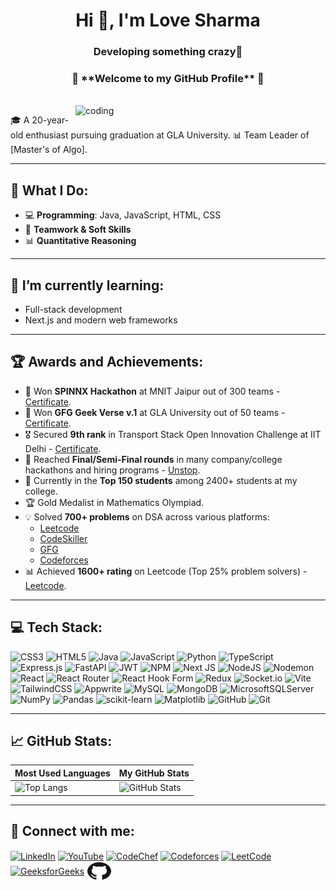 <h1 align="center">Hi 👋, I'm Love Sharma</h1>
<h3 align="center">Developing something crazy🤫</h3>
<h3 align="center">🌟 **Welcome to my GitHub Profile** 🌟</h3>
<br>

<img align="right" alt="coding" width="400" src="https://user-images.githubusercontent.com/75851313/151668395-5591532b-28da-46a6-9476-7c9694bcb60e.gif">


🎓 A 20-year-old enthusiast pursuing graduation at GLA University.
📊 Team Leader of [Master's of Algo].

---

## 🔧 What I Do:
- 💻 **Programming**: Java, JavaScript, HTML, CSS
- 🤝 **Teamwork & Soft Skills**
- 📊 **Quantitative Reasoning**

---

## 🌱 I’m currently learning:
- Full-stack development
- Next.js and modern web frameworks

---

## 🏆 Awards and Achievements:
- 🥇 Won **SPINNX Hackathon** at MNIT Jaipur out of 300 teams - [Certificate](https://drive.google.com/file/d/11sVGGPFQWpGwFFswrtvtqr8uLfcMWoJo/view?usp=sharing).
- 🥇 Won **GFG Geek Verse v.1** at GLA University out of 50 teams - [Certificate](https://drive.google.com/file/d/1_ZzwBcO62uxAiCdUkz8_l4FnUGEMr4bt/view?usp=sharing).
- 🎖️ Secured **9th rank** in Transport Stack Open Innovation Challenge at IIT Delhi - [Certificate](https://drive.google.com/file/d/1xYeogOp0__FAljYx-jBGSpLYFiuQmcVu/view?usp=sharing).
- 🎉 Reached **Final/Semi-Final rounds** in many company/college hackathons and hiring programs - [Unstop](https://unstop.com/u/lovesha2175).
- 🌟 Currently in the **Top 150 students** among 2400+ students at my college.
- 🏆 Gold Medalist in Mathematics Olympiad.
- 💡 Solved **700+ problems** on DSA across various platforms:
  - [Leetcode](https://leetcode.com/u/lovesharmaup93/)
  - [CodeSkiller](https://codeskiller.codingblocks.com/users/356244)
  - [GFG](https://www.geeksforgeeks.org/user/ls860epys/)
  - [Codeforces](https://codeforces.com/profile/ls8600914)
- 📊 Achieved **1600+ rating** on Leetcode (Top 25% problem solvers) - [Leetcode](https://leetcode.com/u/lovesharmaup93/).

---

## 💻 Tech Stack:
![CSS3](https://img.shields.io/badge/css3-%231572B6.svg?style=for-the-badge&logo=css3&logoColor=white) ![HTML5](https://img.shields.io/badge/html5-%23E34F26.svg?style=for-the-badge&logo=html5&logoColor=white) ![Java](https://img.shields.io/badge/java-%23ED8B00.svg?style=for-the-badge&logo=openjdk&logoColor=white) ![JavaScript](https://img.shields.io/badge/javascript-%23323330.svg?style=for-the-badge&logo=javascript&logoColor=%23F7DF1E) ![Python](https://img.shields.io/badge/python-3670A0?style=for-the-badge&logo=python&logoColor=ffdd54) ![TypeScript](https://img.shields.io/badge/typescript-%23007ACC.svg?style=for-the-badge&logo=typescript&logoColor=white) ![Express.js](https://img.shields.io/badge/express.js-%23404d59.svg?style=for-the-badge&logo=express&logoColor=%2361DAFB) ![FastAPI](https://img.shields.io/badge/FastAPI-005571?style=for-the-badge&logo=fastapi) ![JWT](https://img.shields.io/badge/JWT-black?style=for-the-badge&logo=JSON%20web%20tokens) ![NPM](https://img.shields.io/badge/NPM-%23CB3837.svg?style=for-the-badge&logo=npm&logoColor=white) ![Next JS](https://img.shields.io/badge/Next-black?style=for-the-badge&logo=next.js&logoColor=white) ![NodeJS](https://img.shields.io/badge/node.js-6DA55F?style=for-the-badge&logo=node.js&logoColor=white) ![Nodemon](https://img.shields.io/badge/NODEMON-%23323330.svg?style=for-the-badge&logo=nodemon&logoColor=%BBDEAD) ![React](https://img.shields.io/badge/react-%2320232a.svg?style=for-the-badge&logo=react&logoColor=%2361DAFB) ![React Router](https://img.shields.io/badge/React_Router-CA4245?style=for-the-badge&logo=react-router&logoColor=white) ![React Hook Form](https://img.shields.io/badge/React%20Hook%20Form-%23EC5990.svg?style=for-the-badge&logo=reacthookform&logoColor=white) ![Redux](https://img.shields.io/badge/redux-%23593d88.svg?style=for-the-badge&logo=redux&logoColor=white) ![Socket.io](https://img.shields.io/badge/Socket.io-black?style=for-the-badge&logo=socket.io&badgeColor=010101) ![Vite](https://img.shields.io/badge/vite-%23646CFF.svg?style=for-the-badge&logo=vite&logoColor=white) ![TailwindCSS](https://img.shields.io/badge/tailwindcss-%2338B2AC.svg?style=for-the-badge&logo=tailwind-css&logoColor=white) ![Appwrite](https://img.shields.io/badge/Appwrite-%23FD366E.svg?style=for-the-badge&logo=appwrite&logoColor=white) ![MySQL](https://img.shields.io/badge/mysql-4479A1.svg?style=for-the-badge&logo=mysql&logoColor=white) ![MongoDB](https://img.shields.io/badge/MongoDB-%234ea94b.svg?style=for-the-badge&logo=mongodb&logoColor=white) ![MicrosoftSQLServer](https://img.shields.io/badge/Microsoft%20SQL%20Server-CC2927?style=for-the-badge&logo=microsoft%20sql%20server&logoColor=white) ![NumPy](https://img.shields.io/badge/numpy-%23013243.svg?style=for-the-badge&logo=numpy&logoColor=white) ![Pandas](https://img.shields.io/badge/pandas-%23150458.svg?style=for-the-badge&logo=pandas&logoColor=white) ![scikit-learn](https://img.shields.io/badge/scikit--learn-%23F7931E.svg?style=for-the-badge&logo=scikit-learn&logoColor=white) ![Matplotlib](https://img.shields.io/badge/Matplotlib-%23ffffff.svg?style=for-the-badge&logo=Matplotlib&logoColor=black) ![GitHub](https://img.shields.io/badge/github-%23121011.svg?style=for-the-badge&logo=github&logoColor=white) ![Git](https://img.shields.io/badge/git-%23F05033.svg?style=for-the-badge&logo=git&logoColor=white)

---

## 📈 GitHub Stats:

| Most Used Languages | My GitHub Stats |
|---|---|
| ![Top Langs](https://github-readme-stats.vercel.app/api/top-langs/?username=lovesharma2005&layout=compact&theme=radical) | ![GitHub Stats](https://github-readme-stats.vercel.app/api?username=lovesharma2005&show_icons=true&theme=radical) |

---

## 🤝 Connect with me:
<p align="left">
<a href="https://linkedin.com/in/love-sharma-26aa48348/" target="blank"><img align="center" src="https://raw.githubusercontent.com/rahuldkjain/github-profile-readme-generator/master/src/images/icons/Social/linked-in-alt.svg" alt="LinkedIn" height="30" width="40" /></a>
<a href="https://www.youtube.co/@lovesharmaup93" target="blank"><img align="center" src="https://raw.githubusercontent.com/rahuldkjain/github-profile-readme-generator/master/src/images/icons/Social/youtube.svg" alt="YouTube" height="30" width="40" /></a>
<a href="https://www.codechef.com/users/ls8600914" target="blank"><img align="center" src="https://cdn.jsdelivr.net/npm/simple-icons@3.1.0/icons/codechef.svg" alt="CodeChef" height="30" width="40" /></a>
<a href="https://codeforces.com/profile/ls8600914" target="blank"><img align="center" src="https://raw.githubusercontent.com/rahuldkjain/github-profile-readme-generator/master/src/images/icons/Social/codeforces.svg" alt="Codeforces" height="30" width="40" /></a>
<a href="https://leetcode.com/u/lovesharmaup93/" target="blank"><img align="center" src="https://raw.githubusercontent.com/rahuldkjain/github-profile-readme-generator/master/src/images/icons/Social/leet-code.svg" alt="LeetCode" height="30" width="40" /></a>
<a href="https://www.geeksforgeeks.org/user/ls860epys/" target="blank"><img align="center" src="https://raw.githubusercontent.com/rahuldkjain/github-profile-readme-generator/master/src/images/icons/Social/geeks-for-geeks.svg" alt="GeeksforGeeks" height="30" width="40" /></a>
<a href="https://github.com/lovesharma2005" target="blank"><img align="center" src="https://raw.githubusercontent.com/devicons/devicon/master/icons/github/github-original.svg" alt="GitHub" height="30" width="40" /></a>
</p>
